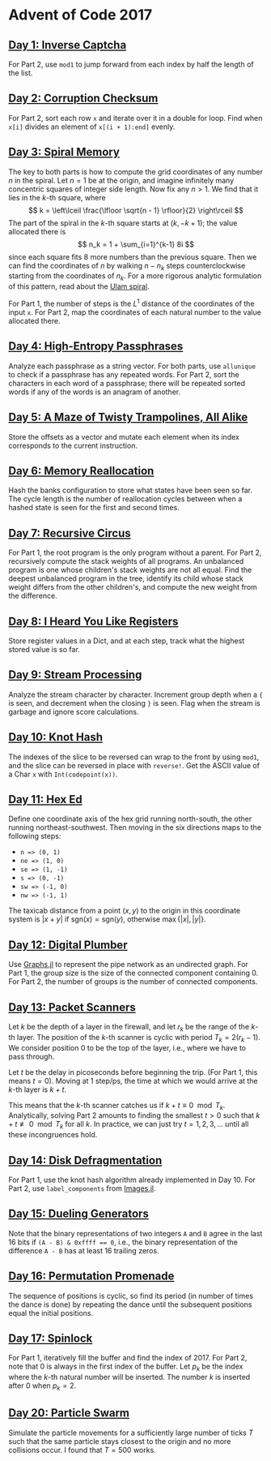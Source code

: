 # Advent of Code 2017

## [Day 1: Inverse Captcha](https://adventofcode.com/2017/day/1)

For Part 2, use `mod1` to jump forward from each index by half the length of the list.

## [Day 2: Corruption Checksum](https://adventofcode.com/2017/day/2)

For Part 2, sort each row `x` and iterate over it in a double for loop.
Find when `x[i]` divides an element of `x[(i + 1):end]` evenly.

## [Day 3: Spiral Memory](https://adventofcode.com/2017/day/3)

The key to both parts is how to compute the grid coordinates of any number $n$ in the spiral.
Let $n = 1$ be at the origin, and imagine infinitely many concentric squares of integer side length.
Now fix any $n > 1$.
We find that it lies in the $k$-th square, where
$$
k = \left\lceil \frac{\lfloor \sqrt{n - 1} \rfloor}{2} \right\rceil
$$
The part of the spiral in the $k$-th square starts at $(k, -k + 1)$; the value allocated there is
$$
n_k = 1 + \sum_{i=1}^{k-1} 8i
$$
since each square fits 8 more numbers than the previous square.
Then we can find the coordinates of $n$ by walking $n - n_k$ steps counterclockwise starting from the coordinates of $n_k$.
For a more rigorous analytic formulation of this pattern, read about the [Ulam spiral](https://en.wikipedia.org/wiki/Ulam_spiral).

For Part 1, the number of steps is the $L^1$ distance of the coordinates of the input `x`.
For Part 2, map the coordinates of each natural number to the value allocated there.

## [Day 4: High-Entropy Passphrases](https://adventofcode.com/2017/day/4)

Analyze each passphrase as a string vector.
For both parts, use `allunique` to check if a passphrase has any repeated words.
For Part 2, sort the characters in each word of a passphrase; there will be repeated sorted words if any of the words is an anagram of another.

## [Day 5: A Maze of Twisty Trampolines, All Alike](https://adventofcode.com/2017/day/5)

Store the offsets as a vector and mutate each element when its index corresponds to the current instruction.

## [Day 6: Memory Reallocation](https://adventofcode.com/2017/day/6)

Hash the banks configuration to store what states have been seen so far.
The cycle length is the number of reallocation cycles between when a hashed state is seen for the first and second times.

## [Day 7: Recursive Circus](https://adventofcode.com/2017/day/7)

For Part 1, the root program is the only program without a parent.
For Part 2, recursively compute the stack weights of all programs.
An unbalanced program is one whose children's stack weights are not all equal.
Find the deepest unbalanced program in the tree, identify its child whose stack weight differs from the other children's, and compute the new weight from the difference.

## [Day 8: I Heard You Like Registers](https://adventofcode.com/2017/day/8)

Store register values in a Dict, and at each step, track what the highest stored value is so far.

## [Day 9: Stream Processing](https://adventofcode.com/2017/day/9)

Analyze the stream character by character.
Increment group depth when a `{` is seen, and decrement when the closing `}` is seen.
Flag when the stream is garbage and ignore score calculations.

## [Day 10: Knot Hash](https://adventofcode.com/2017/day/10)

The indexes of the slice to be reversed can wrap to the front by using `mod1`, and the slice can be reversed in place with `reverse!`.
Get the ASCII value of a Char `x` with `Int(codepoint(x))`.

## [Day 11: Hex Ed](https://adventofcode.com/2017/day/11)

Define one coordinate axis of the hex grid running north-south, the other running northeast-southwest.
Then moving in the six directions maps to the following steps:

* `n => (0, 1)`
* `ne => (1, 0)`
* `se => (1, -1)`
* `s => (0, -1)`
* `sw => (-1, 0)`
* `nw => (-1, 1)`

The taxicab distance from a point $(x, y)$ to the origin in this coordinate system is $\lvert x + y \rvert$ if $\mathrm{sgn}(x) = \mathrm{sgn}(y)$, otherwise $\max\left\{\lvert x \rvert, \lvert y \rvert\right\}$.

## [Day 12: Digital Plumber](https://adventofcode.com/2017/day/12)

Use [Graphs.jl](https://juliagraphs.org/Graphs.jl/stable/) to represent the pipe network as an undirected graph.
For Part 1, the group size is the size of the connected component containing 0.
For Part 2, the number of groups is the number of connected components.

## [Day 13: Packet Scanners](https://adventofcode.com/2017/day/13)

Let $k$ be the depth of a layer in the firewall, and let $r_k$ be the range of the $k$-th layer.
The position of the $k$-th scanner is cyclic with period $T_k = 2 (r_k - 1)$.
We consider position $0$ to be the top of the layer, i.e., where we have to pass through.

Let $t$ be the delay in picoseconds before beginning the trip.
(For Part 1, this means $t = 0$).
Moving at 1 step/ps, the time at which we would arrive at the $k$-th layer is $k + t$.

This means that the $k$-th scanner catches us if $k + t \equiv 0 \mod{T_k}$.
Analytically, solving Part 2 amounts to finding the smallest $t > 0$ such that $k + t \not\equiv 0 \mod{T_k}$ for all $k$.
In practice, we can just try $t = 1, 2, 3, \dots$ until all these incongruences hold.

## [Day 14: Disk Defragmentation](https://adventofcode.com/2017/day/14)

For Part 1, use the knot hash algorithm already implemented in Day 10.
For Part 2, use `label_components` from [Images.jl](https://github.com/JuliaImages/Images.jl).

## [Day 15: Dueling Generators](https://adventofcode.com/2017/day/15)

Note that the binary representations of two integers `A` and `B` agree in the last 16 bits if `(A - B) & 0xffff == 0`, i.e., the binary representation of the difference `A - B` has at least 16 trailing zeros.

## [Day 16: Permutation Promenade](https://adventofcode.com/2017/day/16)

The sequence of positions is cyclic, so find its period (in number of times the dance is done) by repeating the dance until the subsequent positions equal the initial positions.

## [Day 17: Spinlock](https://adventofcode.com/2017/day/17)

For Part 1, iteratively fill the buffer and find the index of 2017.
For Part 2, note that 0 is always in the first index of the buffer.
Let $p_k$ be the index where the $k$-th natural number will be inserted.
The number $k$ is inserted after 0 when $p_k = 2$.

## [Day 20: Particle Swarm](https://adventofcode.com/2017/day/20)

Simulate the particle movements for a sufficiently large number of ticks $T$ such that the same particle stays closest to the origin and no more collisions occur.
I found that $T = 500$ works.
